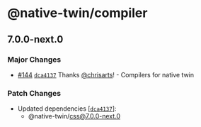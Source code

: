 # @native-twin/compiler

## 7.0.0-next.0

### Major Changes

- [#144](https://github.com/react-universal/native-twin/pull/144) [`dca4137`](https://github.com/react-universal/native-twin/commit/dca4137a69cc1f07ba09d93ea806cece3faf12e5) Thanks [@chrisarts](https://github.com/chrisarts)! - Compilers for native twin

### Patch Changes

- Updated dependencies [[`dca4137`](https://github.com/react-universal/native-twin/commit/dca4137a69cc1f07ba09d93ea806cece3faf12e5)]:
  - @native-twin/css@7.0.0-next.0
